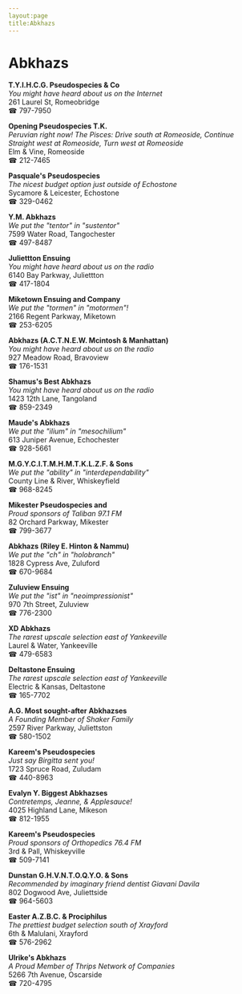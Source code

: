 ```yaml
---
layout:page
title:Abkhazs
---
```

# Abkhazs

**T.Y.I.H.C.G. Pseudospecies & Co**  
_You might have heard about us on the Internet_  
261 Laurel St, Romeobridge  
☎ 797-7950



**Opening Pseudospecies T.K.**  
_Peruvian right now! 
The Pisces: Drive south at Romeoside, Continue Straight west at Romeoside, Turn west at Romeoside_  
Elm & Vine, Romeoside  
☎ 212-7465



**Pasquale's Pseudospecies**  
_The nicest budget option just outside of Echostone_  
Sycamore & Leicester, Echostone  
☎ 329-0462



**Y.M. Abkhazs**  
_We put the "tentor" in "sustentor"_  
7599 Water Road, Tangochester  
☎ 497-8487



**Juliettton Ensuing**  
_You might have heard about us on the radio_  
6140 Bay Parkway, Juliettton  
☎ 417-1804



**Miketown Ensuing and Company**  
_We put the "tormen" in "motormen"!_  
2166 Regent Parkway, Miketown  
☎ 253-6205



**Abkhazs (A.C.T.N.E.W. Mcintosh & Manhattan)**  
_You might have heard about us on the radio_  
927 Meadow Road, Bravoview  
☎ 176-1531



**Shamus's Best Abkhazs**  
_You might have heard about us on the radio_  
1423 12th Lane, Tangoland  
☎ 859-2349



**Maude's Abkhazs**  
_We put the "ilium" in "mesochilium"_  
613 Juniper Avenue, Echochester  
☎ 928-5661



**M.G.Y.C.I.T.M.H.M.T.K.L.Z.F. & Sons**  
_We put the "ability" in "interdependability"_  
County Line & River, Whiskeyfield  
☎ 968-8245



**Mikester Pseudospecies and**  
_Proud sponsors of Taliban 97.1 FM_  
82 Orchard Parkway, Mikester  
☎ 799-3677



**Abkhazs (Riley E. Hinton & Nammu)**  
_We put the "ch" in "holobranch"_  
1828 Cypress Ave, Zuluford  
☎ 670-9684



**Zuluview Ensuing**  
_We put the "ist" in "neoimpressionist"_  
970 7th Street, Zuluview  
☎ 776-2300



**XD Abkhazs**  
_The rarest upscale selection east of Yankeeville_  
Laurel & Water, Yankeeville  
☎ 479-6583



**Deltastone Ensuing**  
_The rarest upscale selection east of Yankeeville_  
Electric & Kansas, Deltastone  
☎ 165-7702



**A.G. Most sought-after Abkhazses**  
_A Founding Member of Shaker Family_  
2597 River Parkway, Juliettston  
☎ 580-1502



**Kareem's Pseudospecies**  
_Just say Birgitta sent you!_  
1723 Spruce Road, Zuludam  
☎ 440-8963



**Evalyn Y. Biggest Abkhazses**  
_Contretemps, Jeanne, & Applesauce!_  
4025 Highland Lane, Mikeson  
☎ 812-1955



**Kareem's Pseudospecies**  
_Proud sponsors of Orthopedics 76.4 FM_  
3rd & Pall, Whiskeyville  
☎ 509-7141



**Dunstan G.H.V.N.T.O.Q.Y.O. & Sons**  
_Recommended by imaginary friend dentist Giavani Davila_  
802 Dogwood Ave, Juliettside  
☎ 964-5603



**Easter A.Z.B.C. & Prociphilus**  
_The prettiest budget selection south of Xrayford_  
6th & Malulani, Xrayford  
☎ 576-2962



**Ulrike's Abkhazs**  
_A Proud Member of Thrips Network of Companies_  
5266 7th Avenue, Oscarside  
☎ 720-4795




